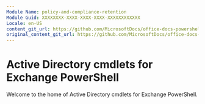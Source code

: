```yaml
---
Module Name: policy-and-compliance-retention
Module Guid: XXXXXXXX-XXXX-XXXX-XXXX-XXXXXXXXXXXX
Locale: en-US
content_git_url: https://github.com/MicrosoftDocs/office-docs-powershell/blob/live/exchange/exchange-ps/exchange/policy-and-compliance-retention/policy-and-compliance-retention.md
original_content_git_url: https://github.com/MicrosoftDocs/office-docs-powershell/blob/live/exchange/exchange-ps/exchange/policy-and-compliance-retention/policy-and-compliance-retention.md
---
```


# Active Directory cmdlets for Exchange PowerShell

Welcome to the home of Active Directory cmdlets for Exchange PowerShell.